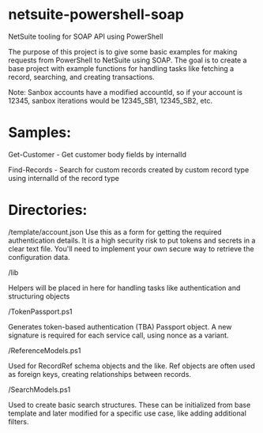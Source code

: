 # netsuite-powershell-soap
NetSuite tooling for SOAP API using PowerShell

The purpose of this project is to give some basic examples for making requests from PowerShell to NetSuite using SOAP. The goal is to create a base project with example functions for handling tasks like fetching a record, searching, and creating transactions.

Note: Sanbox accounts have a modified accountId, so if your account is 12345, sanbox iterations would be 12345_SB1, 12345_SB2, etc.

# Samples:
Get-Customer - Get customer body fields by internalId

Find-Records - Search for custom records created by custom record type using internalId of the record type

# Directories:
/template/account.json
Use this as a form for getting the required authentication details. It is a high security risk to put tokens and secrets in a clear text file. You'll need to implement your own secure way to retrieve the configuration data.

/lib

Helpers will be placed in here for handling tasks like authentication and structuring objects

/TokenPassport.ps1

Generates token-based authentication (TBA) Passport object. A new signature is required for each service call, using nonce as a variant.

/ReferenceModels.ps1

Used for RecordRef schema objects and the like. Ref objects are often used as foreign keys, creating relationships between records.

/SearchModels.ps1

Used to create basic search structures. These can be initialized from base template and later modified for a specific use case, like adding additional filters.
        
